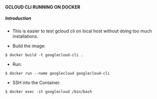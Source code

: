 #### GCLOUD CLI RUNNING ON DOCKER

##### Introduction

- This is easier to test gcloud cli on local host without doing too much installations.

- Build the image:

```
$ docker build -t googlecloud-cli .
```

- Run:

```
$ docker run --name googlecloud googlecloud-cli
```

- SSH into the Container:

```
$ docker exec -it googlecloud /bin/bash
```

